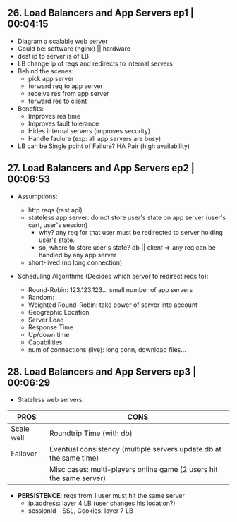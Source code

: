 ## 26. Load Balancers and App Servers ep1 | 00:04:15

- Diagram a scalable web server
- Could be: software (nginx) || hardware
- dest ip to server is of LB
- LB change ip of reqs and redirects to internal servers
- Behind the scenes:
  - pick app server
  - forward req to app server
  - receive res from app server
  - forward res to client
- Benefits:
  - Improves res time
  - Improves fault tolerance
  - Hides internal servers (improves security)
  - Handle faulure (exp: all app servers are busy)
- LB can be Single point of Failure? HA Pair (high availability)

## 27. Load Balancers and App Servers ep2 | 00:06:53
- Assumptions:
  - http reqs (rest api)
  - stateless app server: do not store user's state on app server (user's cart, user's session)
    - why? any req for that user must be redirected to server holding user's state.
    - so, where to store user's state? db || client => any req can be handled by any app server
  - short-lived (no long connection)

- Scheduling Algorithms (Decides which server to redirect reqs to):
  - Round-Robin: 123.123.123... small number of app servers
  - Random: 
  - Weighted Round-Robin: take power of server into account
  - Geographic Location
  - Server Load
  - Response Time
  - Up/down time
  - Capabilities
  - num of connections (live): long conn, download files...

## 28. Load Balancers and App Servers ep3 | 00:06:29

- Stateless web servers:

| PROS | CONS|
| -- | -- |
| Scale well | Roundtrip Time (with db) |
| Failover | Eventual consistency (multiple servers update db at the same time) |
|  | Misc cases: multi-players online game (2 users hit the same server) |

- __PERSISTENCE__: reqs from 1 user must hit the same server
  - ip.address: layer 4 LB (user changes his location?)
  - sessionId - SSL, Cookies: layer 7 LB
